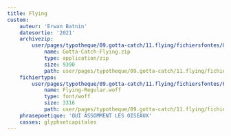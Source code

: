 ```yaml
---
title: Flying
custom:
    auteur: 'Erwan Batnin'
    datesortie: '2021'
    archivezip:
        user/pages/typotheque/09.gotta-catch/11.flying/fichiersfontes/Gotta-Catch-Flying.zip:
            name: Gotta-Catch-Flying.zip
            type: application/zip
            size: 9390
            path: user/pages/typotheque/09.gotta-catch/11.flying/fichiersfontes/Gotta-Catch-Flying.zip
    fichiertypo:
        user/pages/typotheque/09.gotta-catch/11.flying/fichiersfontes/Flying-Regular.woff:
            name: Flying-Regular.woff
            type: font/woff
            size: 3316
            path: user/pages/typotheque/09.gotta-catch/11.flying/fichiersfontes/Flying-Regular.woff
    phrasepoetique: 'QUI ASSOMMENT LES OISEAUX'
    casses: glyphsetcapitales
---
```


